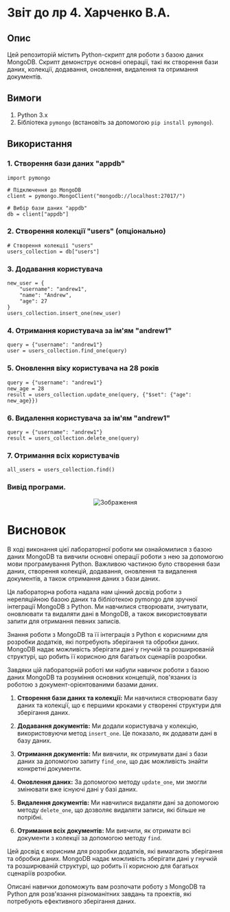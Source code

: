 # Звіт до лр 4. Харченко В.А.

## Опис
Цей репозиторій містить Python-скрипт для роботи з базою даних MongoDB. Скрипт демонструє основні операції, такі як створення бази даних, колекції, додавання, оновлення, видалення та отримання документів.

## Вимоги
1. Python 3.x
2. Бібліотека `pymongo` (встановіть за допомогою `pip install pymongo`).

## Використання

### 1. Створення бази даних "appdb"

```
import pymongo

# Підключення до MongoDB
client = pymongo.MongoClient("mongodb://localhost:27017/")

# Вибір бази даних "appdb"
db = client["appdb"]
```
### 2. Створення колекції "users" (опціонально)

```
# Створення колекції "users"
users_collection = db["users"]
```
### 3. Додавання користувача
```
new_user = {
    "username": "andrew1",
    "name": "Andrew",
    "age": 27
}
users_collection.insert_one(new_user)
```
### 4. Отримання користувача за ім'ям "andrew1"
```
query = {"username": "andrew1"}
user = users_collection.find_one(query)
```
### 5. Оновлення віку користувача на 28 років
```
query = {"username": "andrew1"}
new_age = 28
result = users_collection.update_one(query, {"$set": {"age": new_age}})
```
### 6. Видалення користувача за ім'ям "andrew1"

```
query = {"username": "andrew1"}
result = users_collection.delete_one(query)
```
### 7. Отримання всіх користувачів
```
all_users = users_collection.find()
```
### Вивід програми.
<p align="center">
  <img src="https://media.discordapp.net/attachments/1111298837089362041/1161746401299013763/image.png?ex=65396ba6&is=6526f6a6&hm=93c59419c58754972b7130e890d44e76d6f7dfaafe2fcd4e8d4544d0910d58b2&=&width=1097&height=243" alt="Зображення">
</p>


# Висновок

В ході виконання цієї лабораторної роботи ми ознайомилися з базою даних MongoDB та вивчили основні операції роботи з нею за допомогою мови програмування Python. Важливою частиною було створення бази даних, створення колекцій, додавання, оновлення та видалення документів, а також отримання даних з бази даних.

Ця лабораторна робота надала нам цінний досвід роботи з нереляційною базою даних та бібліотекою pymongo для зручної інтеграції MongoDB з Python. Ми навчилися створювати, зчитувати, оновлювати та видаляти дані в MongoDB, а також використовувати запити для отримання певних записів.

Знання роботи з MongoDB та її інтеграція з Python є корисними для розробки додатків, які потребують зберігання та обробки даних. MongoDB надає можливість зберігати дані у гнучкій та розширюваній структурі, що робить її корисною для багатьох сценаріїв розробки.

Завдяки цій лабораторній роботі ми набули навичок роботи з базою даних MongoDB та розуміння основних концепцій, пов'язаних із роботою з документ-орієнтованими базами даних.





1. **Створення бази даних та колекції:** Ми навчилися створювати базу даних та колекції, що є першими кроками у створенні структури для зберігання даних.

2. **Додавання документів:** Ми додали користувача у колекцію, використовуючи метод `insert_one`. Це показало, як додавати дані в базу даних.

3. **Отримання документів:** Ми вивчили, як отримувати дані з бази даних за допомогою запиту `find_one`, що дає можливість знайти конкретні документи.

4. **Оновлення даних:** За допомогою методу `update_one`, ми змогли змінювати вже існуючі дані у базі даних.

5. **Видалення документів:** Ми навчилися видаляти дані за допомогою методу `delete_one`, що дозволяє видаляти записи, які більше не потрібні.

6. **Отримання всіх документів:** Ми вивчили, як отримати всі документи з колекції за допомогою методу `find`.

Цей досвід є корисним для розробки додатків, які вимагають зберігання та обробки даних. MongoDB надає можливість зберігати дані у гнучкій та розширюваній структурі, що робить її корисною для багатьох сценаріїв розробки.

Описані навички допоможуть вам розпочати роботу з MongoDB та Python для розв'язання різноманітних завдань та проектів, які потребують ефективного зберігання даних.
